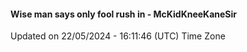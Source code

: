 #### Wise man says only fool rush in - McKidKneeKaneSir
Updated on 22/05/2024 - 16:11:46 (UTC) Time Zone
